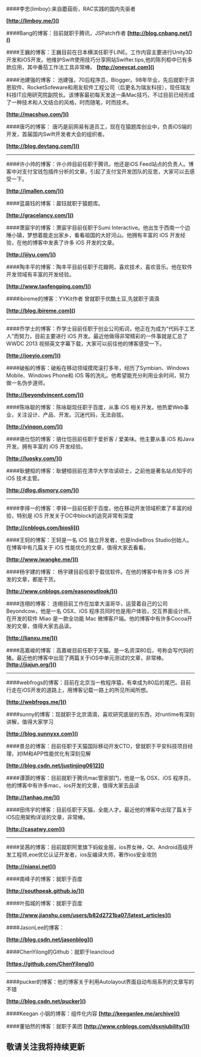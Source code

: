 ####李忠(limboy):来自蘑菇街，RAC实践的国内先驱者

**[http://limboy.me/]()**


####Bang的博客：目前就职于腾讯，JSPatch作者
**[http://blog.cnbang.net/]()**

####王巍的博客：王巍目前在日本横滨任职于LINE。工作内容主要进行Unity3D开发和iOS开发。他维护Swift使用技巧分享网站Swifter.tips,他的陈列柜中已有多款应用，其中番茄工作法工具非常棒。
**[http://onevcat.com]()**

####池建强的博客： 池建强，70后程序员，Blogger。98年毕业，先后就职于洪恩软件、RocketSofeware和用友软件工程公司（后更名为瑞友科技），现任瑞友科技IT应用研究院副院长。该博客最初每天发送一条Mac技巧，不过目前已经形成了一种技术和人文结合的风格，时而随笔，时而技术。

**[http://macshuo.com/]()**

####唐巧的博客： 唐巧是前网易有道员工，现在在猿题库创业中，负责iOS端的开发，首届国内Swift开发者大会的组织者。

**[http://blog.devtang.com/]()**

---------
####许小帅的博客：许小帅目前任职于腾讯，他还是iOS Feed站点的负责人。博客中对支付宝钱包插件分析的文章，引起了支付宝开发团队的反思，大家可以去感受一下。

**[http://imallen.com/]()**


####蓝晨钰的博客：晨钰就职于猿题库。

**[http://gracelancy.com/]()**


####萧宸宇的博客：萧宸宇目前任职于Sumi Interactive。他出生于西南一个边陲小镇，梦想着能走出家乡，看看祖国的大好河山。他拥有丰富的 iOS 开发经验，在他的博客中发表了许多 iOS 开发的文章。

**[http://iiiyu.com/]()**

####陶丰平的博客：陶丰平目前任职于花瓣网，喜欢技术，喜欢音乐。他在软件开发领域有丰富的开发经验。

**[http://www.taofengping.com/]()**

####ibireme的博客：YYKit作者 曾就职于优酷土豆,先就职于滴滴

**[http://blog.ibireme.com]()**

---------
####乔学士的博客：乔学士目前任职于创业公司拓词，他正在为成为“代码手工艺人”而努力，目前主要进行 iOS 开发。最近他做得非常精彩的一件事就是汇总了WWDC 2013 视频英文字幕下载，大家可以前往他的博客感受一下。

**[http://joeyio.com/]()**

####破船的博客：破船在移动领域摸爬滚打多年，经历了Symbian、Windows Mobile、Windows Phone和 iOS 等的洗礼。他希望能充分利用业余时间，努力做一名伪步道师。

**[http://beyondvincent.com/]()**

####陈咏聪的博客：陈咏聪现任职于百度，从事 iOS 相关开发。他热爱Web事业，关注设计、产品、开发。沉迷代码，无法自拔。

**[http://vinqon.com/]()**

####骆仕恺的博客：骆仕恺目前任职于爱折客 / 爱美味。他主要从事 iOS 和Java开发。拥有丰富的 iOS 开发经验。

**[http://luosky.com/]()**

####耿健桓的博客：耿健桓目前在清华大学攻读硕士，之前他是著名站点知乎的 iOS 技术主管。

**[http://dlog.dismory.com/]()**


---------
####李择一的博客：李择一目前任职于百度，他在移动开发领域积累了丰富的经验，特别是 iOS 开发关于OC中block的追究非常有深度

**[http://cnblogs.com/biosli]()**

####王轲的博客：王轲是一名 iOS 独立开发者，也是IndieBros Studio创始人。在博客中有几篇关于 iOS 性能优化的文章，值得大家去看看。

**[http://www.iwangke.me/]()**

####杨宇建的博客： 杨宇建目前任职于载信软件。在他的博客中有许多 iOS 开发的文章，都是干货。

**[http://www.cnblogs.com/easonoutlook/]()**

####连栩的博客： 连栩目前工作在加拿大温哥华，运营着自己的公司 Beyondcow，他是一名 OSX、iOS 程序员同时也是用户体验，交互界面设计师。在开发的软件 Miao 是一款全功能 Mac 微博客户端。他的博客中有许多Cocoa开发的文章，值得大家去品读。

**[http://lianxu.me/]()**

####高嘉峻的博客：高嘉峻目前任职于天猫。是一名资深80后，号称会写代码的猪。最近他的博客中出现了两篇关于iOS中单元测试的文章，非常棒。
**[http://jiajun.org/]()**


---------

####webfrogs的博客：目前在北京当一枚程序猿，有幸成为80后的尾巴。目前行走在iOS开发的道路上，用博客记载一路上的所见所闻所想。

**[http://webfrogs.me/]()**

####sunny的博客：现就职于北京滴滴，喜欢研究底层的东西，对runtime有深刻讲解，值得大家学习

**[http://blog.sunnyxx.com]()**

####景总的博客：目前任职于天猫国际移动开发CTO，曾就职于平安科技项目经理，对IM和APP性能优化有深刻见解

**[http://blog.csdn.net/justinjing0612]()**

####谭灏的博客：目前就职于腾讯mac管家部门，他是一名 OSX、iOS 程序员，他的博客中有许多mac，ios开发的文章，值得大家去品读

**[http://tanhao.me/]()**

####田伟宇的博客：目前任职于天猫，全能人才。最近他的博客中出现了篇关于iOS应用架构详谈的文章，非常棒。

**[http://casatwy.com]()**


---------
####吴茜的博客：目前就职阿里旗下蚂蚁金服，ios界女神，Qt、Android高级开发工程师,eoe优亿认证开发者，ios反编译大师，著作ios安全攻防

**[http://nianxi.net]()**

####南峰子的博客：就职于百度

**[http://southpeak.github.io/]()**

####叶孤城的博客：就职于百度

**[http://www.jianshu.com/users/b82d2721ba07/latest_articles]()**

####JasonLee的博客：

**[http://blog.csdn.net/jasonblog]()**

####ChenYilong的Github：就职于leancloud

**[https://github.com/ChenYilong]()**


---------
####pucker的博客：他的博客关于利用Autolayout界面自动布局系列的文章写的不错

**[http://blog.csdn.net/pucker]()**

####Keegan 小钢的博客：组件化内容
**[http://keeganlee.me/archive]()**

####董铂然的博客：就职于美团
**[http://www.cnblogs.com/dsxniubility/]()**

敬请关注我将持续更新
---------

